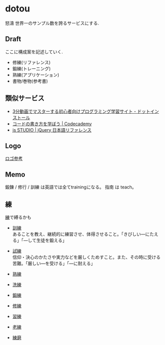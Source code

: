 # dotou

怒濤
世界一のサンプル数を誇るサービスにする.


## Draft
ここに構成案を記述していく.

- 修練(リファレンス)
- 鍛練(トレーニング)
- 熟練(アプリケーション)
- 書物/巻物(参考書)

## 類似サービス

- [3分動画でマスターする初心者向けプログラミング学習サイト - ドットインストール](http://dotinstall.com/)
- [コードの書き方を学ぼう | Codecademy](http://www.codecademy.com/ja#!/exercises/0)
- [js STUDIO | jQuery 日本語リファレンス](http://js.studio-kingdom.com/)


## Logo

[ロゴ参考](https://www.google.com/search?um=1&hl=ja&biw=1920&bih=933&tbm=isch&sa=1&q=%E6%B3%A2%E3%80%80%E3%83%AD%E3%82%B4&oq=%E6%B3%A2%E3%80%80%E3%83%AD%E3%82%B4&gs_l=img.3..0.8775.8775.0.8968.1.1.0.0.0.0.61.61.1.1.0...0.0...1c.1.JjxR8HWuqZw)

## Memo


鍛錬 / 修行 / 訓練 は英語では全てtrainingになる。
指南 は teach。


## 練

[練](http://kotobank.jp/word/練)で縛るかも


- [訓練](http://kotobank.jp/word/訓練)  
  あることを教え、継続的に練習させ、体得させること。「きびしい―にたえる」「―して生徒を鍛える」
- [試練](http://kotobank.jp/word/試練)  
  信仰・決心のかたさや実力などを厳しくためすこと。また、その時に受ける苦難。「厳しい―を受ける」「―に耐える」
- [熟練](http://kotobank.jp/word/熟練)  
- [洗練](http://kotobank.jp/word/洗練)  
- [鍛練](http://kotobank.jp/word/鍛錬)  
- [修練](http://kotobank.jp/word/修練)  
- [習練](http://kotobank.jp/word/習練)  
- [老練](http://kotobank.jp/word/老練)  

- [練磨](http://kotobank.jp/word/練磨)  




















